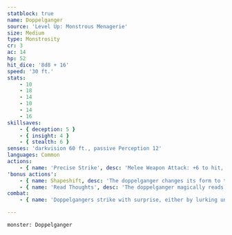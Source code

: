 ```yaml
---
statblock: true
name: Doppelganger
source: 'Level Up: Monstrous Menagerie'
size: Medium
type: Monstrosity
cr: 3
ac: 14
hp: 52
hit_dice: '8d8 + 16'
speed: '30 ft.'
stats:
    - 10
    - 18
    - 14
    - 10
    - 14
    - 16
skillsaves:
    - { deception: 5 }
    - { insight: 4 }
    - { stealth: 6 }
senses: 'darkvision 60 ft., passive Perception 12'
languages: Common
actions:
    - { name: 'Precise Strike', desc: 'Melee Weapon Attack: +6 to hit, reach 5 ft., one target. Hit: 11 (2d6 + 4) bludgeoning damage. If the target is surprised, it takes an extra 10 (3d6) damage.' }
'bonus actions':
    - { name: Shapeshift, desc: 'The doppelganger changes its form to that of any Small or Medium humanoid creature it has seen before, or back into its true form. While shapeshifted, its statistics are the same. Any equipment is not transformed. It reverts to its true form if it dies.' }
    - { name: 'Read Thoughts', desc: 'The doppelganger magically reads the surface thoughts of one creature within 60 feet that it can see. Until the end of its turn, it has advantage on attack rolls and on Deception, Insight, Intimidation, and Persuasion checks against the creature.' }
combat:
    - { name: 'Doppelgangers strike with surprise, either by lurking unseen or by adopting a trusted guise', desc: 'They use Read Thoughts to gain advantage on attacks. When outnumbered, a doppelganger flees.' }

---
```

```statblock
monster: Doppelganger
```
